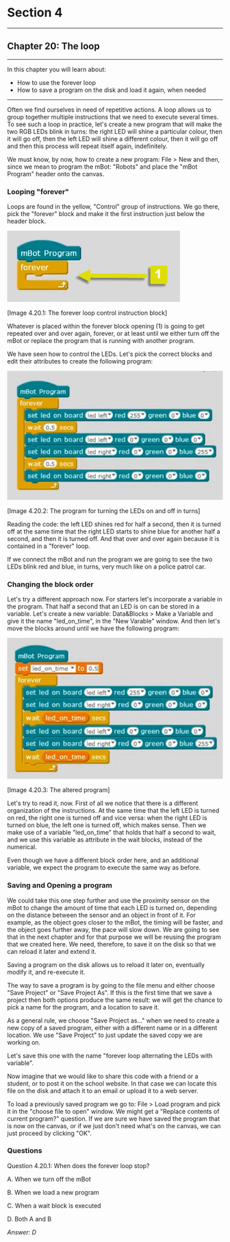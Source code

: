 # Section 4

---

## Chapter 20: The loop

---

In this chapter you will learn about:

* How to use the forever loop
* How to save a program on the disk and load it again, when needed

---

Often we find ourselves in need of repetitive actions. A loop allows us to group together multiple instructions that we need to execute several times. To see such a loop in practice, let's create a new program that will make the two RGB LEDs blink in turns: the right LED will shine a particular colour, then it will go off, then the left LED will shine a different colour, then it will go off and then this process will repeat itself again, indefinitely.

We must know, by now, how to create a new program: File &gt; New and then, since we mean to program the mBot: "Robots" and place the "mBot Program" header onto the canvas.

### Looping "forever"

Loops are found in the yellow, "Control" group of instructions. We go there, pick the "forever" block and make it the first instruction just below the header block.

![](/assets/Img.4.20.1.jpg)

\[Image 4.20.1: The forever loop control instruction block\]

Whatever is placed within the forever block opening \(1\) is going to get repeated over and over again, forever, or at least until we either turn off the mBot or replace the program that is running with another program.

We have seen how to control the LEDs. Let's pick the correct blocks and edit their attributes to create the following program:

![](/assets/Img.4.20.2.jpg)

\[Image 4.20.2: The program for turning the LEDs on and off in turns\]

Reading the code: the left LED shines red for half a second, then it is turned off at the same time that the right LED starts to shine blue for another half a second, and then it is turned off. And that over and over again because it is contained in a "forever" loop.

If we connect the mBot and run the program we are going to see the two LEDs blink red and blue, in turns, very much like on a police patrol car.

### Changing the block order

Let's try a different approach now. For starters let's incorporate a variable in the program. That half a second that an LED is on can be stored in a variable. Let's create a new variable: Data&Blocks &gt; Make a Variable and give it the name "led\_on\_time", in the "New Varable" window. And then let's move the blocks around until we have the following program:

![](/assets/Img.4.20.3.jpg)

\[Image 4.20.3: The altered program\]

Let's try to read it, now. First of all we notice that there is a different organization of the instructions. At the same time that the left LED is turned on red, the right one is turned off and vice versa: when the right LED is turned on blue, the left one is turned off, which makes sense. Then we make use of a variable "led\_on\_time" that holds that half a second to wait, and we use this variable as attribute in the wait blocks, instead of the numerical.

Even though we have a different block order here, and an additional variable, we expect the program to execute the same way as before.

### Saving and Opening a program

We could take this one step further and use the proximity sensor on the mBot to change the amount of time that each LED is turned on, depending on the distance between the sensor and an object in front of it. For example, as the object goes closer to the mBot, the timing will be faster, and the object goes further away, the pace will slow down. We are going to see that in the next chapter and for that purpose we will be reusing the program that we created here. We need, therefore, to save it on the disk so that we can reload it later and extend it.

Saving a program on the disk allows us to reload it later on, eventually modify it, and re-execute it.

The way to save a program is by going to the file menu and either choose "Save Project" or "Save Project As". If this is the first time that we save a project then both options produce the same result: we will get the chance to pick a name for the program, and a location to save it.

As a general rule, we choose "Save Project as..." when we need to create a new copy of a saved program, either with a different name or in a different location. We use "Save Project" to just update the saved copy we are working on.

Let's save this one with the name "forever loop alternating the LEDs with variable".

Now imagine that we would like to share this code with a friend or a student, or to post it on the school website. In that case we can locate this file on the disk and attach it to an email or upload it to a web server.

To load a previously saved program we go to: File &gt; Load program and pick it in the "choose file to open" window. We might get a "Replace contents of current program?" question. If we are sure we have saved the program that is now on the canvas, or if we just don't need what's on the canvas, we can just proceed by clicking "OK".

### Questions

Question 4.20.1: When does the forever loop stop?

A. When we turn off the mBot

B. When we load a new program

C. When a wait block is executed

D. Both A and B

_Answer: D_

